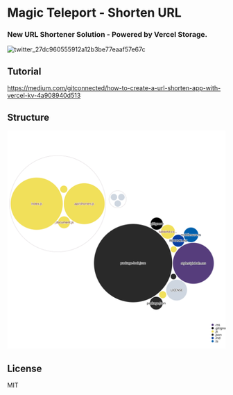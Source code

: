 # Magic Teleport - Shorten URL
### New URL Shortener Solution - Powered by Vercel Storage.

![twitter_27dc960555912a12b3be77eaaf57e67c](https://github.com/1998code/shorten-url/assets/54872601/a99c446a-10ae-4a4d-812f-54f351edb3ce)

## Tutorial
https://medium.com/gitconnected/how-to-create-a-url-shorten-app-with-vercel-kv-4a908940d513

## Structure
![diagram](https://raw.githubusercontent.com/1998code/shorten-url/main/diagram.svg)

## License
MIT
